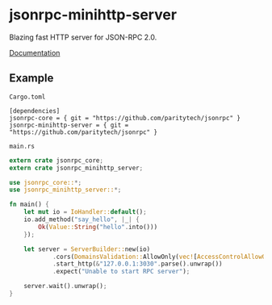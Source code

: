 # jsonrpc-minihttp-server
Blazing fast HTTP server for JSON-RPC 2.0.

[Documentation](http://paritytech.github.io/jsonrpc/jsonrpc_http_server/index.html)

## Example

`Cargo.toml`

```
[dependencies]
jsonrpc-core = { git = "https://github.com/paritytech/jsonrpc" }
jsonrpc-minihttp-server = { git = "https://github.com/paritytech/jsonrpc" }
```

`main.rs`

```rust
extern crate jsonrpc_core;
extern crate jsonrpc_minihttp_server;

use jsonrpc_core::*;
use jsonrpc_minihttp_server::*;

fn main() {
    let mut io = IoHandler::default();
    io.add_method("say_hello", |_| {
		Ok(Value::String("hello".into()))
	});

    let server = ServerBuilder::new(io)
			.cors(DomainsValidation::AllowOnly(vec![AccessControlAllowOrigin::Null]))
			.start_http(&"127.0.0.1:3030".parse().unwrap())
			.expect("Unable to start RPC server");

	server.wait().unwrap();
}
```
